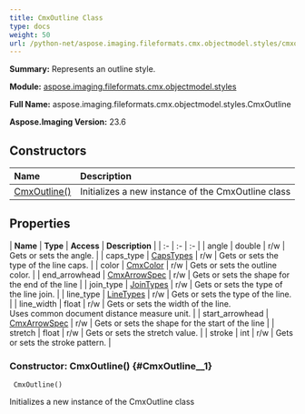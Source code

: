 ```yaml
---
title: CmxOutline Class
type: docs
weight: 50
url: /python-net/aspose.imaging.fileformats.cmx.objectmodel.styles/cmxoutline/
---
```


**Summary:** Represents an outline style.

**Module:** [aspose.imaging.fileformats.cmx.objectmodel.styles](/imaging/python-net/aspose.imaging.fileformats.cmx.objectmodel.styles/)

**Full Name:** aspose.imaging.fileformats.cmx.objectmodel.styles.CmxOutline

**Aspose.Imaging Version:** 23.6

## **Constructors**
| **Name** | **Description** |
| :- | :- |
| [CmxOutline()](#CmxOutline__1) | Initializes a new instance of the CmxOutline class |
## **Properties**
| **Name** | **Type** | **Access** | **Description** |
| :- | :- | :- |
| angle | double | r/w | Gets or sets the angle. |
| caps_type | [CapsTypes](/imaging/python-net/aspose.imaging.fileformats.cmx.objectmodel.enums/capstypes/) | r/w | Gets or sets the type of the line caps. |
| color | [CmxColor](/imaging/python-net/aspose.imaging.fileformats.cmx.objectmodel.styles/cmxcolor) | r/w | Gets or sets the outline color. |
| end_arrowhead | [CmxArrowSpec](/imaging/python-net/aspose.imaging.fileformats.cmx.objectmodel.specs/cmxarrowspec/) | r/w | Gets or sets the shape for the end of the line |
| join_type | [JoinTypes](/imaging/python-net/aspose.imaging.fileformats.cmx.objectmodel.enums/jointypes/) | r/w | Gets or sets the type of the line join. |
| line_type | [LineTypes](/imaging/python-net/aspose.imaging.fileformats.cmx.objectmodel.enums/linetypes/) | r/w | Gets or sets the type of the line. |
| line_width | float | r/w | Gets or sets the width of the line.<br/>            Uses common document distance measure unit. |
| start_arrowhead | [CmxArrowSpec](/imaging/python-net/aspose.imaging.fileformats.cmx.objectmodel.specs/cmxarrowspec/) | r/w | Gets or sets the shape for the start of the line |
| stretch | float | r/w | Gets or sets the stretch value. |
| stroke | int | r/w | Gets or sets the stroke pattern. |


### Constructor: CmxOutline() {#CmxOutline__1}


```
 CmxOutline() 
```

Initializes a new instance of the CmxOutline class

